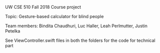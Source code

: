 UW CSE 510 Fall 2018 Course project

Topic: Gesture-based calculator for blind people

Team members: Bindita Chaudhuri, Luc Haller, Leah Perlmutter, Justin Petelka

See ViewController.swift files in both the folders for the code for technical part
